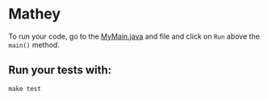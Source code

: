 # Mathey

To run your code, go to the [MyMain.java](src/main/java/MyMain.java) and file and click on `Run` above the `main()` method.

## Run your tests with:
```shell script
make test
```
